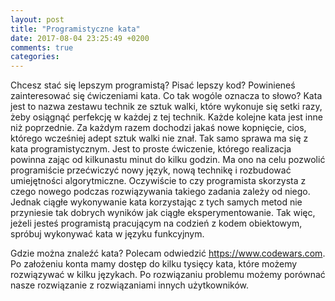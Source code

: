 ```yaml
---
layout: post
title: "Programistyczne kata"
date: 2017-08-04 23:25:49 +0200
comments: true
categories:
---
```

Chcesz stać się lepszym programistą? Pisać lepszy kod? Powinieneś zainteresować się ćwiczeniami kata. Co tak wogóle oznacza to słowo?
Kata jest to nazwa zestawu technik ze sztuk walki, które wykonuje się setki razy, żeby osiągnąć perfekcję w każdej z tej technik. Każde kolejne
kata jest inne niż poprzednie. Za każdym razem dochodzi jakaś nowe kopnięcie, cios, którego wcześniej adept sztuk walki nie znał. Tak samo sprawa ma się
z kata programistycznym. Jest to proste ćwiczenie, którego realizacja powinna zając od kilkunastu minut do kilku godzin. Ma ono na celu pozwolić
programiście przećwiczyć nowy język, nową technikę i rozbudować umiejętności algorytmiczne. Oczywiście to czy programista skorzysta z czego nowego podczas
rozwiązywania takiego zadania zależy od niego. Jednak ciągłe wykonywanie kata korzystając z tych samych metod nie przyniesie tak dobrych wyników
jak ciągłe eksperymentowanie. Tak więc, jeżeli jesteś programistą pracującym na codzień z kodem obiektowym, spróbuj wykonywać kata w języku funkcyjnym.

Gdzie można znaleźć kata? Polecam odwiedzić https://www.codewars.com. Po założeniu konta mamy dostęp do kilku tysięcy kata, które możemy rozwiązywać w kilku językach. Po rozwiązaniu problemu możemy porównać nasze rozwiązanie z rozwiązaniami innych użytkowników. 
